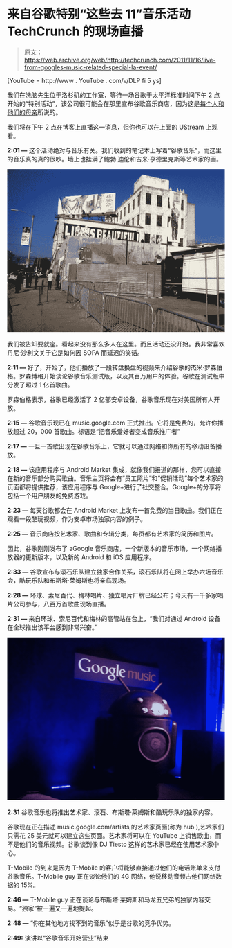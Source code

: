 # 来自谷歌特别“这些去 11”音乐活动 TechCrunch 的现场直播

> 原文：<https://web.archive.org/web/http://techcrunch.com/2011/11/16/live-from-googles-music-related-special-la-event/>

[YouTube = http://www . YouTube . com/v/DLP fi 5 ys]

我们在洗脑先生位于洛杉矶的工作室，等待一场谷歌于太平洋标准时间下午 2 点开始的“特别活动”，该公司很可能会在那里宣布谷歌音乐商店，因为这是[每个人和他们的母亲](https://web.archive.org/web/20230204195851/http://www.techmeme.com/111115/p88#a111115p88)所说的。

我们将在下午 2 点在博客上直播这一消息，但你也可以在上面的 UStream 上观看。

**2:01 —** 这个活动绝对与音乐有关。我们收到的笔记本上写着“谷歌音乐”，而这里的音乐真的真的很吵。墙上也挂满了鲍勃·迪伦和吉米·亨德里克斯等艺术家的画。

[![](img/ca2c3a214080188822b78fe8293a9d41.png "photo")](https://web.archive.org/web/20230204195851/https://techcrunch.com/wp-content/uploads/2011/11/photo.jpg)

我们被告知要就座。看起来没有那么多人在这里。而且活动还没开始。我非常喜欢丹尼·沙利文关于它是如何因 SOPA 而延迟的笑话。

**2:11 —** 好了，开始了，他们播放了一段转盘换盘的视频来介绍谷歌的杰米·罗森伯格。罗森博格开始谈论谷歌音乐测试版，以及其百万用户的体验。谷歌在测试版中分发了超过 1 亿首歌曲。

罗森伯格表示，谷歌已经激活了 2 亿部安卓设备，谷歌音乐现在对美国所有人开放。

**2:15 —** 谷歌音乐现已在 music.google.com 正式推出。它将是免费的，允许你播放超过 20，000 首歌曲。标语是“把音乐爱好者变成音乐推广者”

**2:17 —** 一旦一首歌出现在谷歌音乐上，它就可以通过网络和你所有的移动设备播放。

**2:18 —** 该应用程序与 Android Market 集成，就像我们报道的那样，您可以直接在新的音乐部分购买歌曲。音乐主页将会有“员工照片”和“促销活动”每个艺术家的页面都将提供推荐，该应用程序与 Google+进行了社交整合。Google+的分享将包括一个用户朋友的免费游戏。

**2:23 —** 每天谷歌都会在 Android Market 上发布一首免费的当日歌曲。我们正在观看一段酷玩视频，作为安卓市场独家内容的例子。

**2:25 —** 音乐商店按艺术家、歌曲和专辑分类，每页都有艺术家的简历和图片。

因此，谷歌刚刚发布了 aGoogle 音乐商店，一个新版本的音乐市场，一个网络播放器的更新版本，以及新的 Android 和 iOS 应用程序。

**2:33 —** 谷歌宣布与滚石乐队建立独家合作关系，滚石乐队将在网上举办六场音乐会，酷玩乐队和布斯塔·莱姆斯也将亲临现场。

**2:28 —** 环球、索尼百代、梅林唱片、独立唱片厂牌已经公布；今天有一千多家唱片公司参与，八百万首歌曲现场直播。

**2:31 —** 来自环球、索尼百代和梅林的高管站在台上，“我们对通过 Android 设备在全球推出该平台感到非常兴奋。”

[![](img/925d1520c1c262031a4cd7890e395200.png "IMG_4318")](https://web.archive.org/web/20230204195851/https://techcrunch.com/wp-content/uploads/2011/11/img_4318.jpg)

**2:31** 谷歌音乐也将推出艺术家、滚石、布斯塔·莱姆斯和酷玩乐队的独家内容。

谷歌现在正在描述 music.google.com/artists,的艺术家页面(称为 hub ),艺术家们只需花 25 美元就可以建立这些页面。艺术家将可以在 YouTube 上销售歌曲，而不是他们的音乐视频。谷歌谈到像 DJ Tiesto 这样的艺术家已经在使用艺术家中心。

T-Mobile 的到来是因为 T-Mobile 的客户将能够直接通过他们的电话账单来支付谷歌音乐。T-Mobile guy 正在谈论他们的 4G 网络，他说移动音频占他们网络数据的 15%。

**2:46 —** T-Mobile guy 正在谈论与布斯塔·莱姆斯和马龙五兄弟的独家内容交易。“独家”被一遍又一遍地提起。

**2:48 —** “你在其他地方找不到的音乐”似乎是谷歌的竞争优势。

**2:49:** 演讲以“谷歌音乐开始营业”结束